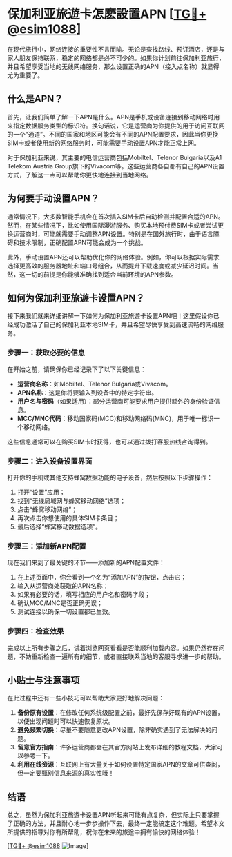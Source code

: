 # 保加利亚旅遊卡怎麽設置APN [[TG💪+ @esim1088](https://t.me/s/esim1088)]

在现代旅行中，网络连接的重要性不言而喻。无论是查找路线、预订酒店，还是与家人朋友保持联系，稳定的网络都是必不可少的。如果你计划前往保加利亚旅行，并且希望享受当地的无线网络服务，那么设置正确的APN（接入点名称）就显得尤为重要了。

## 什么是APN？

首先，让我们简单了解一下APN是什么。APN是手机或设备连接到移动网络时用来指定数据服务类型的标识符。换句话说，它是运营商为你提供的用于访问互联网的一个“通道”。不同的国家和地区可能会有不同的APN配置要求，因此当你更换SIM卡或者使用新的网络服务时，可能需要手动设置APN才能正常上网。

对于保加利亚来说，其主要的电信运营商包括Mobiltel、Telenor Bulgaria以及A1 Telekom Austria Group旗下的Vivacom等。这些运营商各自都有自己的APN设置方式，了解这一点可以帮助你更快地连接到当地网络。

## 为何要手动设置APN？

通常情况下，大多数智能手机会在首次插入SIM卡后自动检测并配置合适的APN。然而，在某些情况下，比如使用国际漫游服务、购买本地预付费SIM卡或者尝试更换运营商时，可能就需要手动调整APN设置。特别是在国外旅行时，由于语言障碍和技术限制，正确配置APN可能会成为一个挑战。

此外，手动设置APN还可以帮助优化你的网络体验。例如，你可以根据实际需求选择更高效的服务器地址和端口号组合，从而提升下载速度或减少延迟时间。当然，这一切的前提是你能够准确找到适合当前环境的APN参数。

## 如何为保加利亚旅遊卡设置APN？

接下来我们就来详细讲解一下如何为保加利亚旅遊卡设置APN吧！这里假设你已经成功激活了自己的保加利亚本地SIM卡，并且希望尽快享受到高速流畅的网络服务。

### 步骤一：获取必要的信息

在开始之前，请确保你已经记录下了以下关键信息：
- **运营商名称**：如Mobiltel、Telenor Bulgaria或Vivacom。
- **APN名称**：这是你将要输入到设备中的特定字符串。
- **用户名与密码**（如果适用）：部分运营商可能要求用户提供额外的身份验证信息。
- **MCC/MNC代码**：移动国家码(MCC)和移动网络码(MNC)，用于唯一标识一个移动网络。

这些信息通常可以在购买SIM卡时获得，也可以通过拨打客服热线咨询得到。

### 步骤二：进入设备设置界面

打开你的手机或其他支持蜂窝数据功能的电子设备，然后按照以下步骤操作：

1. 打开“设置”应用；
2. 找到“无线局域网与蜂窝移动网络”选项；
3. 点击“蜂窝移动网络”；
4. 再次点击你想使用的具体SIM卡条目；
5. 最后选择“蜂窝移动数据选项”。

### 步骤三：添加新APN配置

现在我们来到了最关键的环节——添加新的APN配置文件：

1. 在上述页面中，你会看到一个名为“添加APN”的按钮，点击它；
2. 输入从运营商处获取的APN名称；
3. 如果有必要的话，填写相应的用户名和密码字段；
4. 确认MCC/MNC是否正确无误；
5. 测试连接以确保一切设置都已生效。

### 步骤四：检查效果

完成以上所有步骤之后，试着浏览网页看看是否能顺利加载内容。如果仍然存在问题，不妨重新检查一遍所有的细节，或者直接联系当地的客服寻求进一步的帮助。

## 小贴士与注意事项

在此过程中还有一些小技巧可以帮助大家更好地解决问题：

1. **备份原有设置**：在修改任何系统级配置之前，最好先保存好现有的APN设置，以便出现问题时可以快速恢复原状。
2. **避免频繁切换**：尽量不要随意更改APN设置，除非确实遇到了无法解决的问题。
3. **留意官方指南**：许多运营商都会在其官方网站上发布详细的教程文档，大家可以参考一下。
4. **利用在线资源**：互联网上有大量关于如何设置特定国家APN的文章可供查阅，但一定要甄别信息来源的真实性哦！

## 结语

总之，虽然为保加利亚旅遊卡设置APN听起来可能有点复杂，但实际上只要掌握了正确的方法，并且耐心地一步步操作下去，最终一定能搞定这个难题。希望本文所提供的指导对你有所帮助，祝你在未来的旅途中拥有愉快的网络体验！

[[TG💪+ @esim1088](https://t.me/s/esim1088) ![Image](https://i.postimg.cc/4NQfJmqS/Snipaste-2025-05-13-00-14-12.png)]
